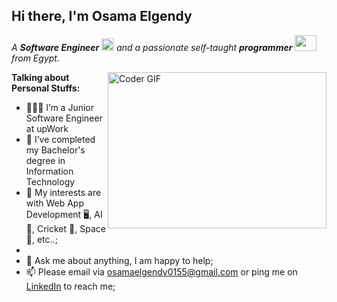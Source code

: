 
## Hi there, I'm   Osama Elgendy

<p>
  <em>
    A <b>Software Engineer</b> <img src="https://raw.githubusercontent.com/TheDudeThatCode/TheDudeThatCode/master/Assets/Medal.gif" width=20 height=20> and a passionate self-taught <b>programmer</b> <img src="https://raw.githubusercontent.com/TheDudeThatCode/TheDudeThatCode/master/Assets/Developer.gif" width=35 height=25> from Egypt.
  </em>
 </p>

<img align="right" alt="Coder GIF" height=250 width=350 src="https://i.pinimg.com/originals/e4/26/70/e426702edf874b181aced1e2fa5c6cde.gif" />

  
**Talking about Personal Stuffs:**

- 👨🏽‍💻 I’m a Junior Software Engineer at upWork
- 💼 I’ve completed my Bachelor's degree in Information Technology 
- 🤔 My interests are with Web App Development 🖥️, AI 🤖, Cricket 🏏, Space 🚀, etc..;
- 
- 💬 Ask me about anything, I am happy to help;
- 📫 Please email via osamaelgendy0155@gmail.com or ping me on [LinkedIn](https://www.linkedin.com/in/osama-elgendy-774668277/) to reach me;
<br/> 
</em>
